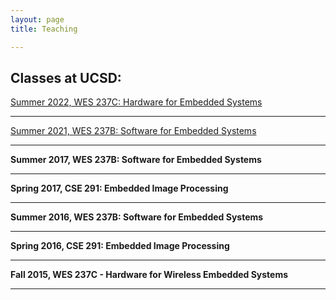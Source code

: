 ```yaml
---
layout: page
title: Teaching

---
```


## Classes at UCSD:
[Summer 2022, WES 237C: Hardware for Embedded Systems](/teaching2022)

---

[Summer 2021, WES 237B: Software for Embedded Systems](/teaching2021)

---

**Summer 2017, WES 237B: Software for Embedded Systems**

---

**Spring 2017, CSE 291: Embedded Image Processing**

---

**Summer 2016, WES 237B: Software for Embedded Systems**

---
**Spring 2016, CSE 291: Embedded Image Processing**

---

**Fall 2015, WES 237C - Hardware for Wireless Embedded Systems**

---

 

<!--
### title 
-->


